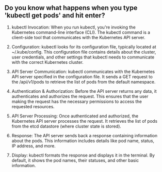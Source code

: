 











## Do you know what happens when you type 'kubectl get pods' and hit enter?


1. kubectl Invocation: When you run kubectl, you're invoking the Kubernetes command-line interface (CLI). The kubectl command is a client-side tool that communicates with the Kubernetes API server.

2. Configuration: kubectl looks for its configuration file, typically located at ~/.kube/config. This configuration file contains details about the cluster, user credentials, and other settings that kubectl needs to communicate with the correct Kubernetes cluster.

3. API Server Communication: kubectl communicates with the Kubernetes API server specified in the configuration file. It sends a GET request to the /api/v1/pods to retrieve the list of pods from the default namespace.

4. Authentication & Authorization: Before the API server returns any data, it authenticates and authorizes the request. This ensures that the user making the request has the necessary permissions to access the requested resources.

5. API Server Processing: Once authenticated and authorized, the Kubernetes API server processes the request. It retrieves the list of pods from the etcd datastore (where cluster state is stored).

6. Response: The API server sends back a response containing information about the pods. This information includes details like pod name, status, IP address, and more.

7. Display: kubectl formats the response and displays it in the terminal. By default, it shows the pod names, their statuses, and other basic information.